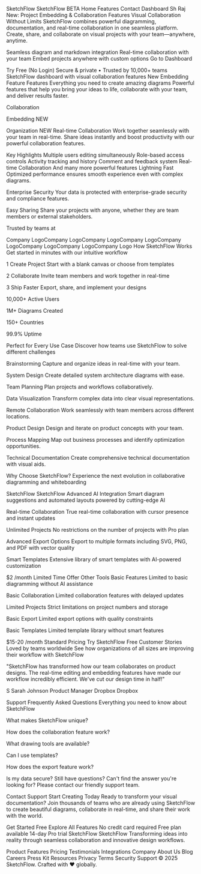 SketchFlow
SketchFlow
BETA
Home
Features
Contact
Dashboard
Sh Raj
New: Project Embedding & Collaboration Features
Visual Collaboration
Without Limits
SketchFlow combines powerful diagramming, documentation, and real-time collaboration in one seamless platform. Create, share, and collaborate on visual projects with your team—anywhere, anytime.

Seamless diagram and markdown integration
Real-time collaboration with your team
Embed projects anywhere with custom options
Go to Dashboard

Try Free (No Login)
Secure & private
•
Trusted by 10,000+ teams
SketchFlow dashboard with visual collaboration features
New Embedding Feature
Features
Everything you need to create amazing diagrams
Powerful features that help you bring your ideas to life, collaborate with your team, and deliver results faster.


Collaboration

Embedding
NEW

Organization
NEW
Real-time Collaboration
Work together seamlessly with your team in real-time. Share ideas instantly and boost productivity with our powerful collaboration features.

Key Highlights
Multiple users editing simultaneously
Role-based access controls
Activity tracking and history
Comment and feedback system
Real-time Collaboration
And many more powerful features
Lightning Fast
Optimized performance ensures smooth experience even with complex diagrams.

Enterprise Security
Your data is protected with enterprise-grade security and compliance features.

Easy Sharing
Share your projects with anyone, whether they are team members or external stakeholders.

Trusted by teams at

Company LogoCompany LogoCompany LogoCompany LogoCompany LogoCompany LogoCompany LogoCompany Logo
How SketchFlow Works
Get started in minutes with our intuitive workflow

1
Create Project
Start with a blank canvas or choose from templates

2
Collaborate
Invite team members and work together in real-time

3
Ship Faster
Export, share, and implement your designs

10,000+
Active Users

1M+
Diagrams Created

150+
Countries

99.9%
Uptime

Perfect for Every Use Case
Discover how teams use SketchFlow to solve different challenges

Brainstorming
Capture and organize ideas in real-time with your team.

System Design
Create detailed system architecture diagrams with ease.

Team Planning
Plan projects and workflows collaboratively.

Data Visualization
Transform complex data into clear visual representations.

Remote Collaboration
Work seamlessly with team members across different locations.

Product Design
Design and iterate on product concepts with your team.

Process Mapping
Map out business processes and identify optimization opportunities.

Technical Documentation
Create comprehensive technical documentation with visual aids.

Why Choose SketchFlow?
Experience the next evolution in collaborative diagramming and whiteboarding

SketchFlow
SketchFlow
Advanced AI Integration
Smart diagram suggestions and automated layouts powered by cutting-edge AI

Real-time Collaboration
True real-time collaboration with cursor presence and instant updates

Unlimited Projects
No restrictions on the number of projects with Pro plan

Advanced Export Options
Export to multiple formats including SVG, PNG, and PDF with vector quality

Smart Templates
Extensive library of smart templates with AI-powered customization

$2
/month
Limited Time Offer
Other Tools
Basic Features
Limited to basic diagramming without AI assistance

Basic Collaboration
Limited collaboration features with delayed updates

Limited Projects
Strict limitations on project numbers and storage

Basic Export
Limited export options with quality constraints

Basic Templates
Limited template library without smart features

$15-20
/month
Standard Pricing
Try SketchFlow Free
Customer Stories
Loved by teams worldwide
See how organizations of all sizes are improving their workflow with SketchFlow

"SketchFlow has transformed how our team collaborates on product designs. The real-time editing and embedding features have made our workflow incredibly efficient. We've cut our design time in half!"

S
Sarah Johnson
Product Manager
Dropbox
Dropbox



Support
Frequently Asked Questions
Everything you need to know about SketchFlow


What makes SketchFlow unique?

How does the collaboration feature work?

What drawing tools are available?

Can I use templates?

How does the export feature work?

Is my data secure?
Still have questions?
Can't find the answer you're looking for? Please contact our friendly support team.

Contact Support
Start Creating Today
Ready to transform your visual documentation?
Join thousands of teams who are already using SketchFlow to create beautiful diagrams, collaborate in real-time, and share their work with the world.

Get Started Free
Explore All Features
No credit card required
Free plan available
14-day Pro trial
SketchFlow
SketchFlow
Transforming ideas into reality through seamless collaboration and innovative design workflows.

Product
Features
Pricing
Testimonials
Integrations
Company
About Us
Blog
Careers
Press Kit
Resources
Privacy
Terms
Security
Support
© 2025 SketchFlow. Crafted with ❤️ globally.

